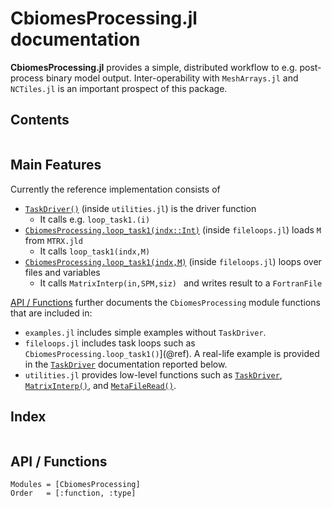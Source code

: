 # CbiomesProcessing.jl documentation

**CbiomesProcessing.jl** provides a simple, distributed workflow to e.g. post-process binary model output. Inter-operability with `MeshArrays.jl` and `NCTiles.jl` is an important prospect of this package.

## Contents

```@contents
```

## Main Features

Currently the reference implementation consists of
- [`TaskDriver()`](@ref) (inside `utilities.jl`) is the driver function
    - It calls e.g. `loop_task1.(i)`
- [`CbiomesProcessing.loop_task1(indx::Int)`](@ref) (inside `fileloops.jl`) loads `M` from `MTRX.jld`
    - It calls `loop_task1(indx,M)`
- [`CbiomesProcessing.loop_task1(indx,M)`](@ref) (inside `fileloops.jl`) loops over files and variables
    - It calls `MatrixInterp(in,SPM,siz) ` and writes result to a `FortranFile`

[API / Functions](@ref) further documents the `CbiomesProcessing` module functions that are included in:

- `examples.jl` includes simple examples without `TaskDriver`.
- `fileloops.jl` includes task loops such as `CbiomesProcessing.loop_task1()`](@ref). A real-life example is provided in the [`TaskDriver`](@ref) documentation reported below.
- `utilities.jl` provides low-level functions such as [`TaskDriver`](@ref), [`MatrixInterp()`](@ref), and [`MetaFileRead()`](@ref).

## Index

```@index
```

## API / Functions

```@autodocs
Modules = [CbiomesProcessing]
Order   = [:function, :type]
```
